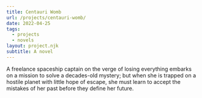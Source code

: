 ```yaml
---
title: Centauri Womb
url: /projects/centauri-womb/
date: 2022-04-25
tags:
  - projects
  - novels
layout: project.njk
subtitle: A novel
---
```


A freelance spaceship captain on the verge of losing everything embarks on a mission to solve a decades-old mystery; but when she is trapped on a hostile planet with little hope of escape, she must learn to accept the mistakes of her past before they define her future.
